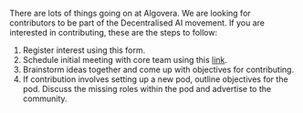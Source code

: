 There are lots of things going on at Algovera. We are looking for contributors to be part of the Decentralised AI movement. If you are interested in contributing, these are the steps to follow:

1. Register interest using this form.
2. Schedule initial meeting with core team using this [link](https://calendly.com/richardblythman). 
3. Brainstorm ideas together and come up with objectives for contributing.
4. If contribution involves setting up a new pod, outline objectives for the pod. Discuss the missing roles within the pod and advertise to the community.